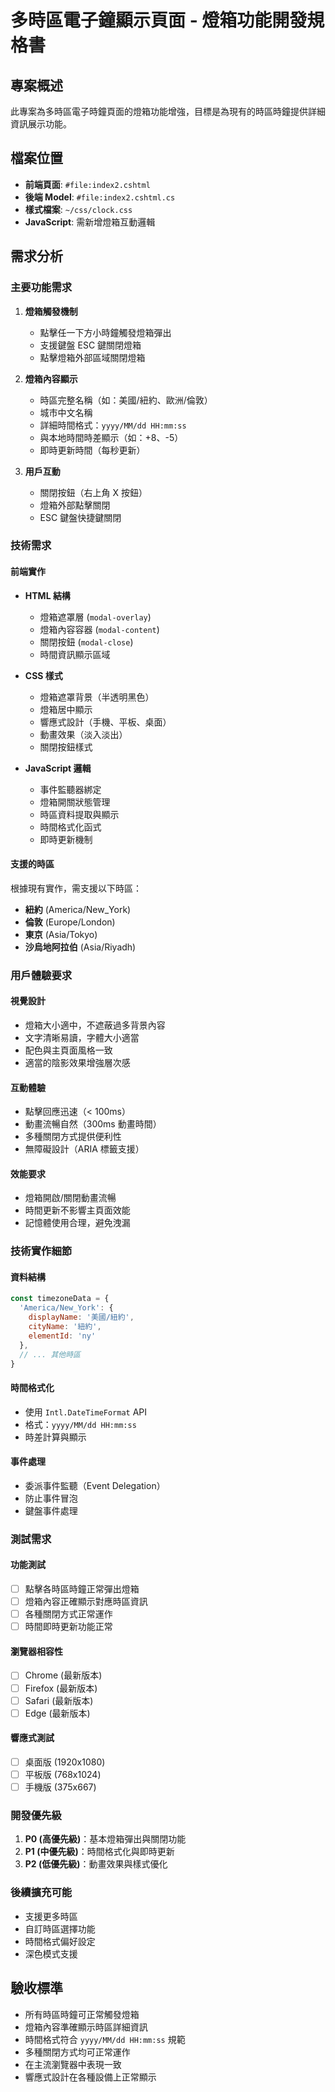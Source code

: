 # 多時區電子鐘顯示頁面 - 燈箱功能開發規格書

## 專案概述
此專案為多時區電子時鐘頁面的燈箱功能增強，目標是為現有的時區時鐘提供詳細資訊展示功能。

## 檔案位置
- **前端頁面**: `#file:index2.cshtml`
- **後端 Model**: `#file:index2.cshtml.cs`
- **樣式檔案**: `~/css/clock.css`
- **JavaScript**: 需新增燈箱互動邏輯

## 需求分析

### 主要功能需求
1. **燈箱觸發機制**
   - 點擊任一下方小時鐘觸發燈箱彈出
   - 支援鍵盤 ESC 鍵關閉燈箱
   - 點擊燈箱外部區域關閉燈箱

2. **燈箱內容顯示**
   - 時區完整名稱（如：美國/紐約、歐洲/倫敦）
   - 城市中文名稱
   - 詳細時間格式：`yyyy/MM/dd HH:mm:ss`
   - 與本地時間時差顯示（如：+8、-5）
   - 即時更新時間（每秒更新）

3. **用戶互動**
   - 關閉按鈕（右上角 X 按鈕）
   - 燈箱外部點擊關閉
   - ESC 鍵盤快捷鍵關閉

### 技術需求

#### 前端實作
- **HTML 結構**
  - 燈箱遮罩層 (`modal-overlay`)
  - 燈箱內容容器 (`modal-content`)
  - 關閉按鈕 (`modal-close`)
  - 時間資訊顯示區域

- **CSS 樣式**
  - 燈箱遮罩背景（半透明黑色）
  - 燈箱居中顯示
  - 響應式設計（手機、平板、桌面）
  - 動畫效果（淡入淡出）
  - 關閉按鈕樣式

- **JavaScript 邏輯**
  - 事件監聽器綁定
  - 燈箱開關狀態管理
  - 時區資料提取與顯示
  - 時間格式化函式
  - 即時更新機制

#### 支援的時區
根據現有實作，需支援以下時區：
- **紐約** (America/New_York)
- **倫敦** (Europe/London) 
- **東京** (Asia/Tokyo)
- **沙烏地阿拉伯** (Asia/Riyadh)

### 用戶體驗要求

#### 視覺設計
- 燈箱大小適中，不遮蔽過多背景內容
- 文字清晰易讀，字體大小適當
- 配色與主頁面風格一致
- 適當的陰影效果增強層次感

#### 互動體驗
- 點擊回應迅速（< 100ms）
- 動畫流暢自然（300ms 動畫時間）
- 多種關閉方式提供便利性
- 無障礙設計（ARIA 標籤支援）

#### 效能要求
- 燈箱開啟/關閉動畫流暢
- 時間更新不影響主頁面效能
- 記憶體使用合理，避免洩漏

### 技術實作細節

#### 資料結構
```javascript
const timezoneData = {
  'America/New_York': {
    displayName: '美國/紐約',
    cityName: '紐約',
    elementId: 'ny'
  },
  // ... 其他時區
}
```

#### 時間格式化
- 使用 `Intl.DateTimeFormat` API
- 格式：`yyyy/MM/dd HH:mm:ss`
- 時差計算與顯示

#### 事件處理
- 委派事件監聽（Event Delegation）
- 防止事件冒泡
- 鍵盤事件處理

### 測試需求

#### 功能測試
- [ ] 點擊各時區時鐘正常彈出燈箱
- [ ] 燈箱內容正確顯示對應時區資訊
- [ ] 各種關閉方式正常運作
- [ ] 時間即時更新功能正常

#### 瀏覽器相容性
- [ ] Chrome (最新版本)
- [ ] Firefox (最新版本)
- [ ] Safari (最新版本)
- [ ] Edge (最新版本)

#### 響應式測試
- [ ] 桌面版 (1920x1080)
- [ ] 平板版 (768x1024)
- [ ] 手機版 (375x667)

### 開發優先級
1. **P0 (高優先級)**：基本燈箱彈出與關閉功能
2. **P1 (中優先級)**：時間格式化與即時更新
3. **P2 (低優先級)**：動畫效果與樣式優化

### 後續擴充可能
- 支援更多時區
- 自訂時區選擇功能
- 時間格式偏好設定
- 深色模式支援

## 驗收標準
- 所有時區時鐘可正常觸發燈箱
- 燈箱內容準確顯示時區詳細資訊
- 時間格式符合 `yyyy/MM/dd HH:mm:ss` 規範
- 多種關閉方式均可正常運作
- 在主流瀏覽器中表現一致
- 響應式設計在各種設備上正常顯示


